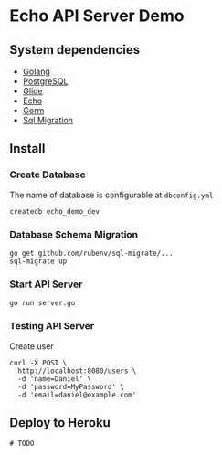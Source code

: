 Echo API Server Demo
====================

System dependencies
------------

- [Golang](https://golang.org)
- [PostgreSQL](https://www.postgresql.org)
- [Glide](https://github.com/Masterminds/glide)
- [Echo](https://github.com/labstack/echo)
- [Gorm](https://github.com/jinzhu/gorm)
- [Sql Migration](https://github.com/rubenv/sql-migrate)


Install
------------

### Create Database
The name of database is configurable at `dbconfig.yml`
```shell
createdb echo_demo_dev
```

### Database Schema Migration
```shell
go get github.com/rubenv/sql-migrate/...
sql-migrate up
```

### Start API Server
```shell
go run server.go
```

### Testing API Server
Create user
```shell
curl -X POST \
  http://localhost:8080/users \
  -d 'name=Daniel' \
  -d 'password=MyPassword' \
  -d 'email=daniel@example.com'
```

Deploy to Heroku
------------

```shell
# TODO
```
